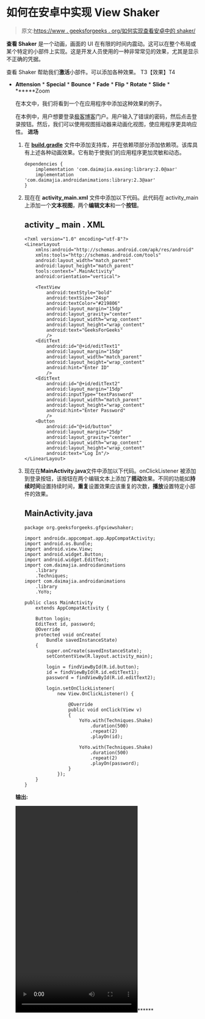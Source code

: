 # 如何在安卓中实现 View Shaker

> 原文:[https://www . geeksforgeeks . org/如何实现查看安卓中的 shaker/](https://www.geeksforgeeks.org/how-to-implement-view-shaker-in-android/)

**查看 Shaker** 是一个动画，画面的 UI 在有限的时间内震动。这可以在整个布局或某个特定的小部件上实现。这是开发人员使用的一种非常常见的效果，尤其是显示不正确的凭据。

查看 Shaker 帮助我们**激活**小部件。可以添加各种效果。
T3【效果】T4

*   **Attension** *   ****Special**** *   ******Bounce****** *   ******Fade****** *   ******Flip****** *   ******Rotate****** *   ******Slide****** *   ******Zoom

    在本文中，我们将看到一个在应用程序中添加这种效果的例子。

    在本例中，用户想要登录[极客博客](https://www.geeksforgeeks.org/)门户。用户输入了错误的密码，然后点击登录按钮。然后，我们可以使用视图摇动器来动画化视图，使应用程序更具响应性。
    **进场**

    1.  在 **[build.gradle](https://www.geeksforgeeks.org/android-build-gradle/)** 文件中添加支持库，并在依赖项部分添加依赖项。该库具有上述各种动画效果。它有助于使我们的应用程序更加灵敏和动态。

        ```
        dependencies {
            implementation 'com.daimajia.easing:library:2.0@aar'
            implementation 'com.daimajia.androidanimations:library:2.3@aar'
        }
        ```

    2.  现在在 **activity_main.xml** 文件中添加以下代码。此代码在 activity_main 上添加一个**文本视图**，两个**编辑文本**和一个**按钮**。

        ## activity _ main . XML

        ```
        <?xml version="1.0" encoding="utf-8"?>
        <LinearLayout
            xmlns:android="http://schemas.android.com/apk/res/android"
            xmlns:tools="http://schemas.android.com/tools"
            android:layout_width="match_parent"
            android:layout_height="match_parent"
            tools:context=".MainActivity"
            android:orientation="vertical">

            <TextView
                android:textStyle="bold"
                android:textSize="24sp"
                android:textColor="#219806"
                android:layout_margin="15dp"
                android:layout_gravity="center"
                android:layout_width="wrap_content"
                android:layout_height="wrap_content"
                android:text="GeeksForGeeks"
                />
            <EditText
                android:id="@+id/editText1"
                android:layout_margin="15dp"
                android:layout_width="match_parent"
                android:layout_height="wrap_content"
                android:hint="Enter ID"
                />
            <EditText
                android:id="@+id/editText2"
                android:layout_margin="15dp"
                android:inputType="textPassword"
                android:layout_width="match_parent"
                android:layout_height="wrap_content"
                android:hint="Enter Password"
                />
            <Button
                android:id="@+id/button"
                android:layout_margin="25dp"
                android:layout_gravity="center"
                android:layout_width="wrap_content"
                android:layout_height="wrap_content"
                android:text="Log In"/>
        </LinearLayout>
        ```

    3.  现在在**MainActivity.java**文件中添加以下代码。onClickListener 被添加到登录按钮，该按钮在两个编辑文本上添加了**摇动**效果。不同的功能如**持续时间**设置持续时间，**重复**设置效果应该重复的次数，**播放**设置特定小部件的效果。

        ## MainActivity.java

        ```
        package org.geeksforgeeks.gfgviewshaker;

        import androidx.appcompat.app.AppCompatActivity;
        import android.os.Bundle;
        import android.view.View;
        import android.widget.Button;
        import android.widget.EditText;
        import com.daimajia.androidanimations
            .library
            .Techniques;
        import com.daimajia.androidanimations
            .library
            .YoYo;

        public class MainActivity
            extends AppCompatActivity {

            Button login;
            EditText id, password;
            @Override
            protected void onCreate(
                Bundle savedInstanceState)
            {
                super.onCreate(savedInstanceState);
                setContentView(R.layout.activity_main);

                login = findViewById(R.id.button);
                id = findViewById(R.id.editText1);
                password = findViewById(R.id.editText2);

                login.setOnClickListener(
                    new View.OnClickListener() {

                        @Override
                        public void onClick(View v)
                        {
                            YoYo.with(Techniques.Shake)
                                .duration(500)
                                .repeat(2)
                                .playOn(id);

                            YoYo.with(Techniques.Shake)
                                .duration(500)
                                .repeat(2)
                                .playOn(password);
                        }
                    });
            }
        }
        ```

    **输出:**

    <video class="wp-video-shortcode" id="video-414965-1" width="320" height="540" preload="metadata" controls=""><source type="video/mp4" src="https://media.geeksforgeeks.org/wp-content/uploads/20200515021807/Record_2020-05-15-02-16-31_8c8eb4b8b3a162c987ad6534919c52091.mp4?_=1">[https://media.geeksforgeeks.org/wp-content/uploads/20200515021807/Record_2020-05-15-02-16-31_8c8eb4b8b3a162c987ad6534919c52091.mp4](https://media.geeksforgeeks.org/wp-content/uploads/20200515021807/Record_2020-05-15-02-16-31_8c8eb4b8b3a162c987ad6534919c52091.mp4)</video>******